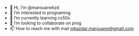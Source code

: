 - 👋 Hi, I’m @marouanekzd
- 👀 I’m interested in programing
- 🌱 I’m currently learning cs50x
- 💞️ I’m looking to collaborate on prog
- 📫 How to reach me with mail mkazdar.marouane@gmail.com

<!---
marouanekzd/marouanekzd is a ✨ special ✨ repository because its `README.md` (this file) appears on your GitHub profile.
You can click the Preview link to take a look at your changes.
--->
